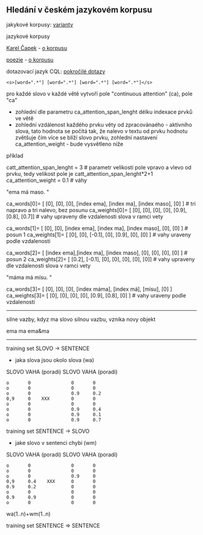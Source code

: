 ## Hledání v českém jazykovém korpusu


jakykové korpusy: [varianty](https://wiki.korpus.cz/doku.php/cnk:uvod)

jazykové korpusy 

[Karel Čapek](https://www.korpus.cz/kontext/query?corpname=capek) - [o korpusu](https://wiki.korpus.cz/doku.php/cnk:capek)

[poezie](https://www.korpus.cz/kontext/query?corpname=ksp_2) - [o korpusu](https://wiki.korpus.cz/doku.php/cnk:ksp)

dotazovací jazyk CQL: [pokročilé dotazy](https://wiki.korpus.cz/doku.php/kurz:pokrocile_dotazy)

```
<s>[word=".*"] [word=".*"] [word=".*"] [word=".*"]</s>
```

pro každé slovo v každé větě vytvoří pole "continuous attention" (ca), pole "ca"

- zohlední dle parametru ca_attention_span_lenght délku indexace prvků ve větě
- zohlední vzdálenost každého prvku věty od zpracovánaého - aktivního slova, tato hodnota se počítá  tak, že nalevo v textu od prvku hodnotu zvětšuje čím více se blíží slovo prvku, zohlední nastavení ca_attention_weight - bude vysvětleno níže

příklad

 

catt_attention_span_lenght = 3 # parametr velikosti pole vpravo a vlevo od prvku, tedy velikost pole je catt_attention_span_lenght*2+1
ca_attention_weight = 0.1 # váhy


"ema má maso. "

ca_words[0]=   [ [0],        [0],        [0],           [index ema],        [index ma],        [index maso],     [0]  ] # tri napravo a tri nalevo, bez posunu
ca_weights[0]= [ [0],        [0],        [0],           [0],                [0.9],             [0.8],            [0.7]] # vahy upraveny dle vzdalenosti slova v ramci vety

ca_words[1]=   [ [0],        [0],        [index ema],   [index ma],         [index maso],      [0],              [0]  ] # posun 1
ca_weights[1]= [ [0],        [0],        [-0.1],        [0],                [0.9],             [0],              [0]  ] # vahy uraveny podle vzdalenosti 

ca_words[2]=   [ [index ema],[index ma], [index maso],  [0],                [0],               [0],              [0]  ] # posun 2
ca_weights[2]= [ [0.2],      [-0.1],     [0],           [0],                [0],               [0],              [0]] # vahy upraveny dle vzdalenosti slova v ramci vety


"máma má mísu. "

ca_words[3]=   [ [0],        [0],        [0],     [index máma],        [index má],      [mísu],                  [0]  ]
ca_weights[3]= [ [0],        [0],        [0],     [0],                 [0.9],           [0.8],                   [0]  ] # vahy uraveny podle vzdalenosti 




------------


silne vazby, kdyz ma slovo silnou vazbu, vznika novy objekt

ema ma
ema&ma

----

training set SLOVO -> SENTENCE

- jaka slova jsou okolo slova (wa)

SLOVO       VAHA (poradi)   SLOVO   VAHA (poradi)

    o       0               0       0 
    o       0               0       0
    o       0               0.9     0.2
    0,9     0    XXX        0       0
    o       0               0       0
    o       0               0.9     0.4
    o       0               0.9     0.1
    o       0               0.9     0.7



training set SENTENCE -> SLOVO

- jake slovo v sentenci chybi (wm)

SLOVO       VAHA (poradi)   SLOVO   VAHA (poradi)

    o       0               0       0 
    o       0               0       0
    o       0               0.9     0
    0,9     0.4    XXX      0       0
    0.9     0.2             0       0
    o       0               0       0
    0.9     0.9             0       0    
    o       0               0       0    

wa(1..n)+wm(1..n)


training set SENTENCE => SENTENCE

